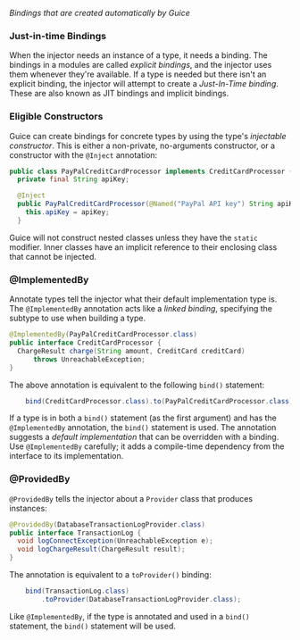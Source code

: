 _Bindings that are created automatically by Guice_
### Just-in-time Bindings
When the injector needs an instance of a type, it needs a binding. The bindings in a modules are called *explicit bindings*, and the injector uses them whenever they're available. If a type is needed but there isn't an explicit binding, the injector will attempt to create a *Just-In-Time binding*. These are also known as JIT bindings and implicit bindings.

### Eligible Constructors
Guice can create bindings for concrete types by using the type's *injectable constructor*. This is either a non-private, no-arguments constructor, or a constructor with the `@Inject` annotation:
```java
public class PayPalCreditCardProcessor implements CreditCardProcessor {
  private final String apiKey;

  @Inject
  public PayPalCreditCardProcessor(@Named("PayPal API key") String apiKey) {
    this.apiKey = apiKey;
  }
```
Guice will not construct nested classes unless they have the `static` modifier. Inner classes have an implicit reference to their enclosing class that cannot be injected.

### @ImplementedBy
Annotate types tell the injector what their default implementation type is. The `@ImplementedBy` annotation acts like a *linked binding*, specifying the subtype to use when building a type.
```java
@ImplementedBy(PayPalCreditCardProcessor.class)
public interface CreditCardProcessor {
  ChargeResult charge(String amount, CreditCard creditCard)
      throws UnreachableException;
}
```
The above annotation is equivalent to the following `bind()` statement:
```java
    bind(CreditCardProcessor.class).to(PayPalCreditCardProcessor.class);
```
If a type is in both a `bind()` statement (as the first argument) and has the `@ImplementedBy` annotation, the `bind()` statement is used. The annotation suggests a _default implementation_ that can be overridden with a binding. Use `@ImplementedBy` carefully; it adds a compile-time dependency from the interface to its implementation.

### @ProvidedBy
`@ProvidedBy` tells the injector about a `Provider` class that produces instances:
```java
@ProvidedBy(DatabaseTransactionLogProvider.class)
public interface TransactionLog {
  void logConnectException(UnreachableException e);
  void logChargeResult(ChargeResult result);
}
```
The annotation is equivalent to a `toProvider()` binding:
```java
    bind(TransactionLog.class)
        .toProvider(DatabaseTransactionLogProvider.class);
```
Like `@ImplementedBy`, if the type is annotated and used in a `bind()` statement, the `bind()` statement will be used.
